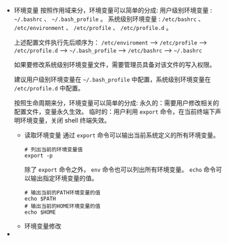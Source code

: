 - 环境变量
  按照作用域来分，环境变量可以简单的分成:
  用户级别环境变量 : `~/.bashrc` 、 `~/.bash_profile` 。
  系统级别环境变量 : `/etc/bashrc` 、 `/etc/environment` 、 `/etc/profile` 、 `/etc/profile.d` 。
  
  上述配置文件执行先后顺序为： `/etc/enviroment` –> `/etc/profile` –> `/etc/profile.d` –> `~/.bash_profile` –> `/etc/bashrc` –> `~/.bashrc` 
  
  如果要修改系统级别环境变量文件，需要管理员具备对该文件的写入权限。
  
  建议用户级别环境变量在 `~/.bash_profile` 中配置，系统级别环境变量在 `/etc/profile.d` 中配置。
  
  按照生命周期来分，环境变量可以简单的分成:
  永久的：需要用户修改相关的配置文件，变量永久生效。
  临时的：用户利用 `export` 命令，在当前终端下声明环境变量，关闭 shell 终端失效。
	- 读取环境变量
	  通过 `export` 命令可以输出当前系统定义的所有环境变量。
	  ```
	  # 列出当前的环境变量值
	  export -p
	  ```
	  除了 `export` 命令之外， `env` 命令也可以列出所有环境变量。
	  `echo` 命令可以输出指定环境变量的值。
	  ```
	  # 输出当前的PATH环境变量的值
	  echo $PATH
	  # 输出当前的HOME环境变量的值
	  echo $HOME
	  ```
	- 环境变量修改
-